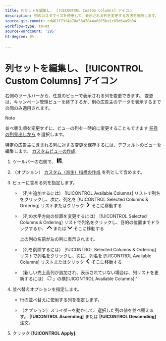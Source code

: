 ```yaml
---
title: 列セットを編集し、 [!UICONTROL Custom Columns] アイコン
description: 列のカスタマイズを使用して、表示される列を変更する方法を説明します。
source-git-commit: cd461f73f4a70a5647844a6075ba1c65d64a9b04
workflow-type: tm+mt
source-wordcount: '295'
ht-degree: 0%

---
```


# 列セットを編集し、 [!UICONTROL Custom Columns] アイコン

右側のツールバーから、任意のビューで表示される列を変更できます。 変更は、キャンペーン管理ビューを終了するか、別の広告主のデータを表示するまでの間のみ適用されます。

>[!NOTE]
>
>並べ替え順を変更せずに、ビューの列を一時的に変更することもできます [任意の列見出しから](/help/search-social-commerce/common-tasks/data-views/ad-hoc-settings/column-set-edit-column-heading.md) を選択します。
>
>特定の広告主に含まれる列に対する変更を保存するには、デフォルトのビューを編集します。 [カスタムビューの作成](/help/search-social-commerce/common-tasks/data-views/custom-default-views-manage.md#create-custom-view).

1. ツールバーの右側で、 ![列](/help/search-social-commerce/assets/custom-columns.png "列").

1. （オプション） [カスタム（派生）指標の作成](/help/search-social-commerce/common-tasks/custom-metrics/custom-metric-create.md) を列として含めます。

1. ビューに含める列を指定します。

   * （列を追加するには） [!UICONTROL Available Columns] リストで列名をクリックし、次に、列名を [!UICONTROL Selected Columns & Ordering] リストまたはクリック ![列を追加](/help/search-social-commerce/assets/chevron-right.png "列を追加") そこに移動する

   * （列の水平方向の位置を変更するには） [!UICONTROL Selected Columns & Ordering] リストで列名をクリックし、目的の位置までドラッグするか、 ![列を上に移動](/help/search-social-commerce/assets/chevron-up.png "列を上に移動") または ![列を下に移動](/help/search-social-commerce/assets/chevron-down.png "列を下に移動") そこに移動する

      上の列の名前が左の列に表示されます。

   * （列を削除するには） [!UICONTROL Selected Columns & Ordering] リストで列名をクリックし、次に、列名を [!UICONTROL Available Columns] リストまたはクリック ![削除](/help/search-social-commerce/assets/chevron-left.png "削除") そこに移動する

   * （新しい売上高列が追加され、表示されていない場合は、列リストを更新するには） ![更新](/help/search-social-commerce/assets/refresh.png "更新") 」の横[!UICONTROL Available Columns].&quot;

1. 並べ替えオプションを指定します。

   * 行の並べ替えに使用する列を指定します。

   * （オプション）スライダーを動かして、選択した列の値を並べ替えます。 **[!UICONTROL Ascending]** または **[!UICONTROL Descending]** 注文。

1. クリック **[!UICONTROL Apply]**.
